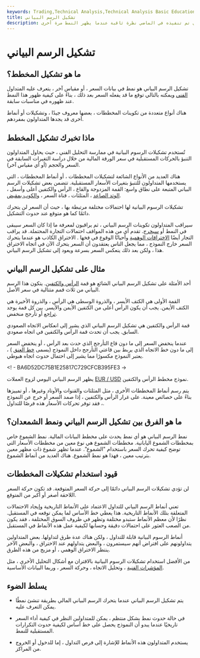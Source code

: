 ```yaml
---
keywords: Trading,Technical Analysis,Technical Analysis Basic Education
title: تشكيل الرسم البياني
description: تشكيل الرسم البياني هو نمط يمكن التعرف عليه يحدث على الرسم البياني المالي. كيف يقدم النمط الذي تم تنفيذه في الماضي نظرة ثاقبة عندما يظهر النمط مرة أخرى.
---
```


# تشكيل الرسم البياني
## ما هو تشكيل المخطط؟

تشكيل الرسم البياني هو نمط في بيانات السعر ، أو مقياس آخر ، يتعرف عليه المتداول [الفني](/technicalanalysis) ويمكنه بالتالي توقع ما قد يفعله السعر بعد ذلك ، بناءً على كيفية ظهور هذا النمط عند ظهوره في مناسبات سابقة.

هناك أنواع متعددة من تكوينات المخططات ، بعضها معروف جيدًا ، وتشكيلات أو أنماط أخرى قد يجدها المتداولون بمفردهم.

## ماذا تخبرك تشكيل المخطط

تُستخدم تشكيلات الرسوم البيانية في ممارسة التحليل الفني ، حيث يحاول المتداولون التنبؤ بالحركات المستقبلية في سعر الورقة المالية من خلال دراسة التغيرات السابقة في السعر والحجم (أو أي مقياس آخر).

هناك العديد من الأنواع الشائعة لتشكيلات المخططات ، أو أنماط المخططات ، التي يستخدمها المتداولون للتنبؤ بتغيرات الأسعار المستقبلية. تتضمن بعض تشكيلات الرسم البياني المتبعة على نطاق واسع: القمة المزدوجة والقاع ، الرأس والكتفين أعلى وأسفل ، [الوتد الصاعد](/wedge) ، المثلثات ، قناة السعر ، [والكوب بمقبض](/cupandhandle).

تشكيلات الرسوم البيانية لها احتمالات مختلفة مرتبطة بها ، حيث أن السعر لن يتحرك دائمًا كما هو متوقع عند حدوث التشكيل.

سيراقب المتداولون تكوينات الرسم البياني ، ثم يراقبون لمعرفة ما إذا كان السعر سيبقى في النمط أو [سيخرج](/breakout). تقدم أي من هذه المواقف احتمالات التجارة المحتملة. قد يراقب التجار أيضًا [الاختراقات الوهمية](/failedbreak) وأحيانًا الوقوع في فخها . الاختراق الكاذب هو عندما يتحرك السعر خارج النموذج ، مما يجعل الناس يعتقدون أن السعر يتحرك الآن في اتجاه الاختراق هذا ، ولكن بعد ذلك ينعكس السعر بسرعة ويعود إلى تشكيل الرسم البياني.

## مثال على تشكيل الرسم البياني

أحد الأمثلة على تشكيل الرسم البياني الشائع هو قمة [الرأس والكتفين](/head-shoulders). يتكون هذا الرسم البياني من ثلاث قمم متتالية في سعر الأصل.

القمة الأولى هي الكتف الأيسر ، والذروة الوسطى هي الرأس ، والذروة الأخيرة هي الكتف الأيمن. يجب أن يكون الرأس أعلى من الكتفين الأيمن والأيسر. بين كل قمة يوجد [تراجع](/pullback) أو تأرجح منخفض.

قمة الرأس والكتفين هي تشكيل الرسم البياني الذي يشير إلى انعكاس الاتجاه الصعودي السابق. يجب أن تحدث قمة الرأس والكتفين في اتجاه صعودي.

عندما ينخفض السعر إلى ما دون قاع التأرجح الذي حدث بعد الرأس ، أو ينخفض السعر إلى ما دون خط الاتجاه الذي يربط بين قاعتي التأرجح داخل النموذج (يسمى [خط العنق](/neckline) ) ، يعتبر النموذج مكسورًا مما يشير إلى احتمال حدوث اتجاه هبوطي.

<! - BA6D52DC75B1E25817C729CFCB395FE3 ->

يظهر الرسم البياني اليومي لزوج العملات [EUR / USD](/eur-usd-euro-us-dollar-currency-pair) نموذج مخطط الرأس والكتفين.

يتم رسم أنماط المخططات الأخرى ، مثل المثلثات والقنوات والأوتاد وغيرها ، أو تمييزها بناءً على خصائص معينة. على غرار الرأس والكتفين ، إذا صمد السعر أو خرج عن النموذج ، فقد توفر تحركات الأسعار هذه فرصًا للتداول.

## ما هو الفرق بين تشكيل الرسم البياني ونمط الشمعدان؟

نمط الرسم البياني هو أي نمط يحدث على مخطط البيانات المالية. نمط الشموع خاص بمخططات الشموع اليابانية. مخططات الشموع هي نوع معين من مخططات الأسعار التي توضح كيفية تحرك السعر باستخدام "الشموع". عندما تظهر شموع ذات مظهر معين بترتيب معين ، فهذا هو نمط الشموع. هناك العديد من أنماط الشموع.

## قيود استخدام تشكيلات المخططات

لن تؤدي تشكيلات الرسم البياني دائمًا إلى حركة السعر المتوقعة. قد تكون حركة السعر اللاحقة أصغر أو أكبر من المتوقع.

تعني أنماط الرسم البياني للتداول الاعتماد على الأنماط التاريخية وإيجاد الاحتمالات المتعلقة بتلك الأنماط التاريخية. هذا يعطي خط الأساس لما يمكن توقعه في المستقبل. نظرًا لأن معظم الأنماط ستبدو مختلفة وتظهر في ظروف السوق المختلفة ، فقد يكون من الصعب العثور على احتمالات دقيقة وحسابها لكيفية عمل هذه الأنماط في المستقبل.

أنماط الرسوم البيانية قابلة للتداول ، ولكن هناك عدة طرق لتداولها. بعض المتداولين يتداولونهم على افتراض أنهم سيستمرون ، والبعض يتداولهم عند الاختراق ، والبعض الآخر ينتظر الاختراق الوهمي ، أو مزيج من هذه الطرق.

من الأفضل استخدام تشكيلات الرسوم البيانية بالاقتران مع أشكال التحليل الأخرى ، مثل [المؤشرات الفنية](/technicalindicator) ، وتحليل الاتجاه ، وحركة السعر ، وربما البيانات الأساسية.

## يسلط الضوء

- يتم تشكيل الرسم البياني عندما يتحرك الرسم البياني المالي بطريقة تنشئ نمطًا يمكن التعرف عليه.

- في حالة حدوث نمط بشكل منتظم ، يمكن للمتداولين النظر في كيفية أداء السعر تاريخيًا عندما يبدو أن النموذج يحصل على خط أساس لكيفية حدوث التكرارات المستقبلية للنمط.

- يستخدم المتداولون هذه الأنماط للإشارة إلى فرص التداول ، إما للدخول أو الخروج من المراكز.


